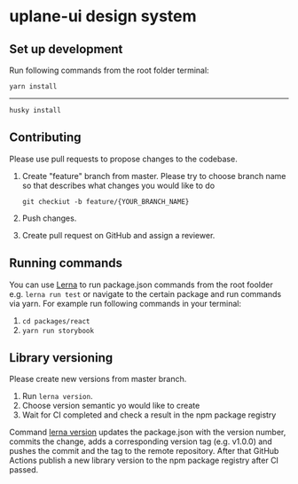 # uplane-ui design system

## Set up development

Run following commands from the root folder terminal:

    yarn install

---

    husky install

## Contributing
Please use pull requests to propose changes to the codebase.
1. Create "feature" branch from master.
Please try to choose branch name so that describes what changes you would like to do

   `git checkiut -b feature/{YOUR_BRANCH_NAME}`
2. Push changes.
3. Create pull request on GitHub and assign a reviewer.

## Running commands
You can use [Lerna](https://lerna.js.org/) to run package.json commands from the root foolder e.g. `lerna run test`
or navigate to the certain package and run commands via yarn. For example run following commands in your terminal:
1. `cd packages/react`
2. `yarn run storybook`

## Library versioning
Please create new versions from master branch.
1. Run `lerna version`.
2. Choose version semantic yo would like to create
3. Wait for CI completed and check a result in the npm package registry

Command [lerna version](https://lerna.js.org/docs/features/version-and-publish#versioning)
updates the package.json with the version number, commits the change, adds a corresponding version tag (e.g. v1.0.0) and pushes the commit and the tag to the remote repository.
After that GitHub Actions publish a new library version to the npm package registry after CI passed.
